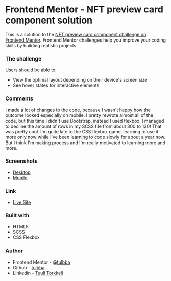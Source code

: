 # Frontend Mentor - NFT preview card component solution

This is a solution to the [NFT preview card component challenge on Frontend Mentor](https://www.frontendmentor.io/challenges/3column-preview-card-component-pH92eAR2-). Frontend Mentor challenges help you improve your coding skills by building realistic projects.

### The challenge

Users should be able to:

- View the optimal layout depending on their device's screen size
- See hover states for interactive elements

### Comments

I made a lot of changes to the code, because I wasn't happy how the outcome looked especially on mobile. I pretty rewrote almost all of the code, but this time I didn't use Bootstrap, instead I used flexbox. I managed to decline the amount of rows in my SCSS file from about 300 to 130! That was pretty cool. I'm quite late to the CSS flexbox game, learning to use it more only now while I've been learning to code slowly for about a year now. But I think I'm making process and I'm really motivated to learning more and more.

### Screenshots

- [Desktop](./images/desktop.png)
- [Mobile](./images/mobile.png)

### Link

- [Live Site](https://frontend-mentor-challenge-two.vercel.app/)

### Built with

- HTML5
- SCSS
- CSS Flexbox

### Author

- Frontend Mentor - [@tulbba](https://www.frontendmentor.io/profile/tulbba)
- Github - [tulbba](https://github.com/tulbba)
- Linkedin - [Tuuli Torkkeli](https://www.linkedin.com/in/tuulitorkkeli/)
